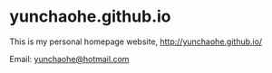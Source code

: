# yunchaohe.github.io

This is my personal homepage website, http://yunchaohe.github.io/

Email: yunchaohe@hotmail.com
